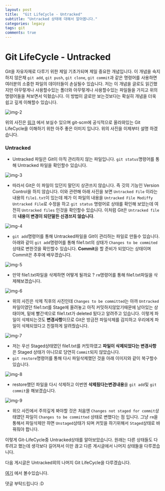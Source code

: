 ```yaml
---
layout: post
title:  "Git LifeCycle - Untracked"
subtitle: "Untracked 상태에 대해서 알아봅니다."
categories: legacy
tags: git
comments: true
---
```

# Git LifeCycle - Untracked

Git을 자유자재로 다루기 위한 제일 기초가되며 제일 중요한 개념입니다. 이 개념을 숙지하지 않은채 `git add`, `git push`, `git clone`, `git commit`과 같은 명령어를 사용하면 여러분의 소중한 파일의 데이터들이 손실될수 있습니다. 저는 이 개념을 글로도 읽긴했지만 아무렇게나 사용할수있는 폴더와 아무렇게나 사용할수있는 파일들을 가지고 위의 명령어들을 쳐보면서 익혔습니다. 이 방법이 글로만 보는것보다는 확실히 개념을 더욱 쉽고 깊게 이해할수 있습니다.

![img-2](https://user-images.githubusercontent.com/44861205/124276173-6dd57500-db7e-11eb-9a91-0bcdd510a40c.png)

위의 사진은 [링크](https://git-scm.com/book/en/v2/Git-Basics-Recording-Changes-to-the-Repository) 에서 보실수 있으며 git-scm에 공식적으로 올라와있는 Git LifeCycle을 이해하기 위한 아주 좋은 이미지 입니다. 위의 사진을 이제부터 설명 하겠습니다.

### Untracked

-   Untracked 파일은 Git이 아직 관리하지 않는 파일입니다. `git status`명령어를 통해 Untracked 파일을 확인할수 있습니다.

![img-3](https://user-images.githubusercontent.com/44861205/124276203-775edd00-db7e-11eb-9be8-23604b817d4b.png)


-   따라서 Git은 이 파일이 있던지 말던지 상관쓰지 않습니다. 즉 깃의 기능인 Version Control을 하지 않습니다. 이와 관련해 아래 사진을 보면 `Untracked File` 이라는 내용의 `file1.txt`이 있는데 제가 이 파일의 내용을 `Untracked File Modiffy Untracked File`로 수정을 하고 `git status` 명령어로 상태를 확인해 보았는데 여전히 `Untracked files` 인것을 확인할수 있습니다. 이처럼 Git은 `Untracked file`의 **내용이 변경이 되던말든 신경쓰지 않습니다**.

![img-4](https://user-images.githubusercontent.com/44861205/124276256-847bcc00-db7e-11eb-83aa-ec3545786777.png)


-   `git add`명령어를 통해 Untracked파일을 Git이 관리하는 파일로 만들수 있습니다. 아래와 같이 `git add`명령어를 통해 file1.txt의 상태가 `Changes to be commited` 상태로 변한것을 확인할수 있습니다. **Commit**을 할 준비가 되었다는 상태이며 Commit은 추후에 배우겠습니다.

![img-5](https://user-images.githubusercontent.com/44861205/124276286-8cd40700-db7e-11eb-97c3-eba138cd97f5.png)

-   만약 file1.txt파일을 삭제하면 어떻게 될까요 ? `rm`명령어를 통해 file1.txt파일을 삭제해보겠습니다.

![img-6](https://user-images.githubusercontent.com/44861205/124276316-93627e80-db7e-11eb-8bf2-c8fce035cfb3.png)

-   위의 사진은 삭제 직후의 사진인데 `Changes to be committed`는 아까 `Untracked`파일이였던 file1.txt를 Stage에 올려놓고 아직 커밋하지않았기때문에 남아있는 상태이며, 밑에 빨간색으로 file1.txt가 deleted 됬다고 알려주고 있습니다. 이렇게 파일이 삭제되는것도 **변경사항**이므로 Git은 방금전 파일삭제를 감지하고 우리에게 파일이 삭제되었다고 친절하게 알려줬습니다.

![img-7](https://user-images.githubusercontent.com/44861205/124276344-9bbab980-db7e-11eb-9041-3bb04a742566.png)


-   저는 우선 Staged상태였던 file1.txt를 커밋하였고 **파일이 삭제되었다는 변경사항**은 Staged 상태가 아니므로 당연히 `Commit`되지 않았습니다.
-   `git restore`명령어를 통해 다시 파일삭제했던 것을 아래 이미지와 같이 복구할수 있습니다.

![img-8](https://user-images.githubusercontent.com/44861205/124276369-a2e1c780-db7e-11eb-9b84-e27b4f4b847a.png)


-   restore했던 파일을 다시 삭제하고 이번엔 **삭제됬다는변경내용**을 `git add`및 `git commit`을 해보겠습니다.

![img-9](https://user-images.githubusercontent.com/44861205/124276385-a83f1200-db7e-11eb-9e9c-1805e5ee39e4.png)


-   위으 사진에서 주의깊게 봐야할 것은 처음엔 `Changes not staged for commit`상태였던 파일이 `Changes to be committed` 상태로 변했다는 점 입니다. 그냥 `rm`을 통해서 파일삭제만 하면 `Unstaged`상태가 되며 커밋을 하기위해서 `Staged`상태로 바꿔줘야 합니다.

이렇게 Git-LifeCycle중 Untracked상태를 알아보았습니다. 원래는 다른 상태들도 다루려고 했는데 생각보다 길어져서 이만 끊고 다른 게시글에서 나머지 상태들을 다루겠습니다.

다음 게시글은 Untracked외의 나머지 Git LifeCycle을 다루겠습니다.

[여기](https://godtaehee.tistory.com/16) 에서 볼수있습니다.

댓글 부탁드립니다 :D